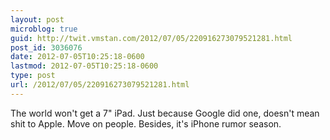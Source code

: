 ```yaml
---
layout: post
microblog: true
guid: http://twit.vmstan.com/2012/07/05/220916273079521281.html
post_id: 3036076
date: 2012-07-05T10:25:18-0600
lastmod: 2012-07-05T10:25:18-0600
type: post
url: /2012/07/05/220916273079521281.html
---
```

The world won't get a 7" iPad. Just because Google did one, doesn't mean shit to Apple. Move on people. Besides, it's iPhone rumor season.
